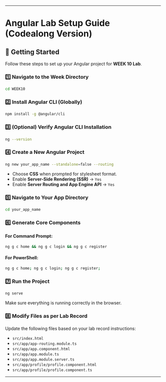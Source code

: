 
---

# Angular Lab Setup Guide (Codealong Version)

## 🧭 Getting Started

Follow these steps to set up your Angular project for **WEEK 10 Lab**.

### 1️⃣ Navigate to the Week Directory

```bash
cd WEEK10
```

### 2️⃣ Install Angular CLI (Globally)

```bash
npm install -g @angular/cli
```

### 3️⃣ (Optional) Verify Angular CLI Installation

```bash
ng --version
```

### 4️⃣ Create a New Angular Project

```bash
ng new your_app_name --standalone=false --routing
```

- Choose **CSS** when prompted for stylesheet format.
- Enable **Server-Side Rendering (SSR)** → `Yes`
- Enable **Server Routing and App Engine API** → `Yes`

### 5️⃣ Navigate to Your App Directory

```bash
cd your_app_name
```

### 6️⃣ Generate Core Components

#### For Command Prompt:
```bash
ng g c home && ng g c login && ng g c register 
```

#### For PowerShell:
```bash
ng g c home; ng g c login; ng g c register;
```

### 7️⃣ Run the Project

```bash
ng serve
```

Make sure everything is running correctly in the browser.

### 8️⃣ Modify Files as per Lab Record

Update the following files based on your lab record instructions:

- `src/index.html`
- `src/app/app-routing.module.ts`
- `src/app/app.component.html`
- `src/app/app.module.ts`
- `src/app/app.module.server.ts`
- `src/app/profile/profile.component.html`
- `src/app/profile/profile.component.ts`


---
